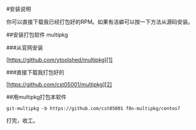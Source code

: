 #安装说明

你可以直接下载我已经打包好的RPM。如果有洁癖可以按一下方法从源码安装。

##安装打包软件 multipkg

###从官网安装

[https://github.com/ytoolshed/multipkg][1]

###直接下载我打包好的

[https://github.com/cst05001/multipkg][2]

##用multipkg打包本软件

    git-multipkg -b https://github.com/cst05001 f8n-multipkg/centos7

打完，收工。

[1]: https://github.com/ytoolshed/multipkg "multipkg"
[2]: https://github.com/cst05001/multipkg "multipkg"
